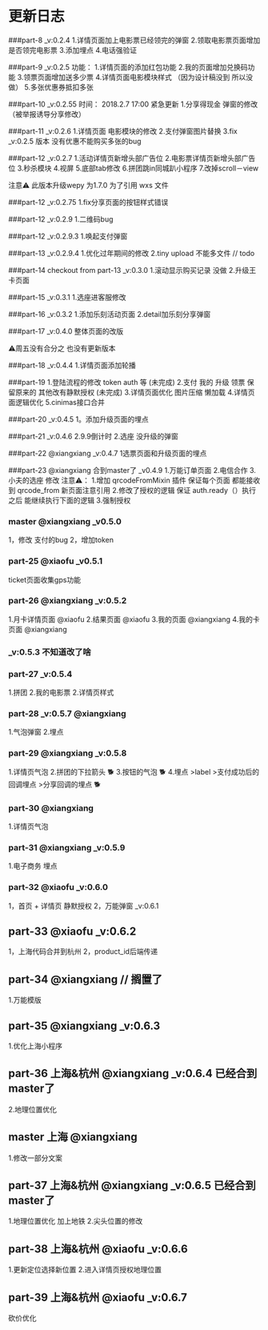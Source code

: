 # 更新日志
###part-8 _v:0.2.4
1.详情页面加上电影票已经领完的弹窗
2.领取电影票页面增加是否领完电影票
3.添加埋点
4.电话强验证

###part-9 _v:0.2.5
功能：
1.详情页面的添加红包功能
2.我的页面增加兑换码功能
3.领票页面增加送多少票
4.详情页面电影模块样式  （因为设计稿没到 所以没做）
5.多张优惠券抵扣多张

###part-10 _v:0.2.55 时间： 2018.2.7 17:00  紧急更新
1.分享得现金 弹窗的修改 （被举报诱导分享修改）

###part-11 _v:0.2.6
1.详情页面 电影模块的修改
2.支付弹窗图片替换
3.fix _v:0.2.5 版本 没有优惠不能购买多张的bug

###part-12 _v:0.2.7
1.活动详情页新增头部广告位
2.电影票详情页新增头部广告位
3.秒杀模块
4.视屏
5.底部tab修改
6.拼团跳in同城趴小程序
7.改掉scroll－view

注意⚠️ 此版本升级wepy 为1.7.0 为了引用 wxs 文件

###part-12 _v:0.2.75
1.fix分享页面的按钮样式错误

###part-12 _v:0.2.9
1.二维码bug

###part-12 _v:0.2.9.3
1.唤起支付弹窗

###part-13 _v:0.2.9.4
1.优化过年期间的修改
2.tiny upload 不能多文件 // todo

###part-14 checkout from part-13   _v:0.3.0
1.滚动显示购买记录 没做
2.升级王卡页面

###part-15  _v:0.3.1
1.选座进客服修改

###part-16 _v:0.3.2
1.添加乐刻活动页面
2.detail加乐刻分享弹窗

###part-17 _v:0.4.0
整体页面的改版

⚠️周五没有合分之 也没有更新版本

###part-18 _v:0.4.4
1.详情页面添加轮播

###part-19
1.登陆流程的修改 token auth 等 (未完成)
2.支付 我的 升级  领票 保留原来的 其他改有静默授权 (未完成)
3.详情页面优化 图片压缩 懒加载 
4.详情页面逻辑优化
5.cinimas接口合并

###part-20 _v:0.4.5
1。添加升级页面的埋点

###part-21 _v:0.4.6
2.9.9倒计时 
2.选座 没升级的弹窗

###part-22 @xiangxiang _v:0.4.7
1选票页面和升级页面的埋点

###part-23  @xiangxiang   合到master了 _v0.4.9
1.万能订单页面
2.电信合作
3.小夫的选座 修改 
注意⚠️：
1.增加 qrcodeFromMixin 插件 保证每个页面 都能接收到 qrcode_from 新页面注意引用
2.修改了授权的逻辑 保证 auth.ready（）执行之后 能继续执行下面的逻辑
3.强制授权

### master @xiangxiang  _v0.5.0
1，修改 支付的bug 
2，增加token

### part-25 @xiaofu  _v0.5.1
ticket页面收集gps功能

### part-26 @xiangxiang _v:0.5.2
1.月卡详情页面  @xiaofu
2.结果页面 @xiaofu
3.我的页面 @xiangxiang
4.我的卡页面  @xiangxiang

### _v:0.5.3 不知道改了啥

### part-27  _v:0.5.4
1.拼团
2.我的电影票
2.详情页样式

### part-28  _v:0.5.7 @xiangxiang
1.气泡弹窗
2.埋点

### part-29  @xiangxiang  _v:0.5.8
1.详情页气泡
2.拼团的下拉箭头  🐕
3.按钮的气泡 🐕
4.埋点 >label  >支付成功后的回调埋点 >分享回调的埋点  🐕

### part-30  @xiangxiang 
1.详情页气泡
### part-31  @xiangxiang   _v:0.5.9
1.电子商务 埋点

### part-32 @xiaofu _v:0.6.0
1，首页 + 详情页 静默授权
2，万能弹窗 _v:0.6.1

## part-33 @xiaofu _v:0.6.2
1，上海代码合并到杭州
2，product_id后端传递

## part-34 @xiangxiang  // 搁置了
1.万能模版  

## part-35 @xiangxiang  _v:0.6.3
1.优化上海小程序

## part-36 上海&杭州 @xiangxiang  _v:0.6.4  已经合到master了
2.地理位置优化

## master 上海 @xiangxiang 
1.修改一部分文案

## part-37 上海&杭州 @xiangxiang  _v:0.6.5  已经合到master了
1.地理位置优化  加上地铁
2.尖头位置的修改

## part-38 上海&杭州 @xiaofu _v:0.6.6
1.更新定位选择新位置
2.进入详情页授权地理位置

## part-39 上海&杭州 @xiaofu _v:0.6.7
砍价优化


